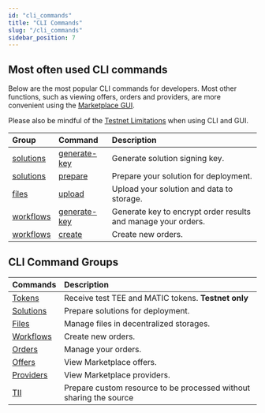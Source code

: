 ```yaml
---
id: "cli_commands"
title: "CLI Commands"
slug: "/cli_commands"
sidebar_position: 7
---
```


## Most often used CLI commands

Below are the most popular CLI commands for developers. Most other functions, such as viewing offers, orders and providers, are more convenient using the [Marketplace GUI](/developers/marketplace). 

Please also be mindful of the [Testnet Limitations](/testnet/limitations) when using CLI and GUI.

| **Group**                                       | **Command**                                                     | **Description**                                               |
|:------------------------------------------------|:----------------------------------------------------------------|:--------------------------------------------------------------|
| [solutions](/developers/cli_commands/solutions) | [generate-key](/developers/cli_commands/solutions/generate-key) | Generate solution signing key.                                |
| [solutions](/developers/cli_commands/solutions) | [prepare](/developers/cli_commands/solutions/prepare)           | Prepare your solution for deployment.                         |
| [files](/developers/cli_commands/files)         | [upload](/developers/cli_commands/files/upload)                 | Upload your solution and data to storage.                     |
| [workflows](/developers/cli_commands/workflows) | [generate-key](/developers/cli_commands/workflows/generate-key) | Generate key to encrypt order results and manage your orders. |
| [workflows](/developers/cli_commands/workflows)   | [create](/developers/cli_commands/workflows/create)             | Create new orders. |



## CLI Command Groups

| **Commands**                                    | **Description**                                                    |
|:------------------------------------------------|:-------------------------------------------------------------------|
| [Tokens](/developers/cli_commands/tokens)       | Receive test TEE and MATIC tokens. **Testnet only**                |
| [Solutions](/developers/cli_commands/solutions) | Prepare solutions for deployment.                                  |
| [Files](/developers/cli_commands/files)         | Manage files in decentralized storages.                            |
| [Workflows](/developers/cli_commands/workflows) | Create new orders.                                                 |
| [Orders](/developers/cli_commands/orders)       | Manage your orders.                                                |
| [Offers](/developers/cli_commands/offers)       | View Marketplace offers.                                           |
| [Providers](/developers/cli_commands/providers) | View Marketplace providers.                                        |
| [TII](/developers/cli_commands/tii)             | Prepare custom resource to be processed without sharing the source |
